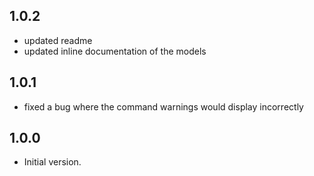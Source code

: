 ## 1.0.2
- updated readme
- updated inline documentation of the models

## 1.0.1
- fixed a bug where the command warnings would display incorrectly

## 1.0.0

- Initial version.
